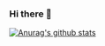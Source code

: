 ### Hi there 👋

[![Anurag's github stats](https://github-readme-stats.vercel.app/api?username=gmldnjs26)](https://github.com/anuraghazra/github-readme-stats)

<!--
**gmldnjs26/gmldnjs26** is a ✨ _special_ ✨ repository because its `README.md` (this file) appears on your GitHub profile.

Here are some ideas to get you started:

- 🔭 I’m currently working on ...
- 🌱 I’m currently learning ...
- 👯 I’m looking to collaborate on ...
- 🤔 I’m looking for help with ...
- 💬 Ask me about ...
- 📫 How to reach me: ...
- 😄 Pronouns: ...
- ⚡ Fun fact: ...
-->
